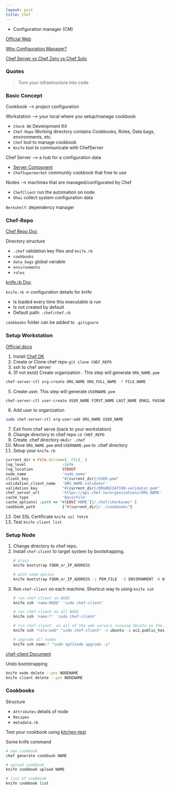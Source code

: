 ```yaml
---
layout: gist
title: Chef
---
```


- Configuration manager (CM)

[Official Web](https://www.chef.io/)

[Why Configuration Manager?](https://www.upguard.com/articles/the-7-configuration-management-tools-you-need-to-know)

[Chef Server vs Chef Zero vs Chef Solo](http://blog.differentpla.net/blog/2014/11/13/which-chef)

### Quotes

> Turn your infrastructure into code

### Basic Concept

Cookbook --> project configuration

Workstation --> your local where you setup/manage cookbook
- `Check DK` Development Kit
- `Chef-Repo` Working directory contains Cookbooks, Roles, Data bags, environments, etc.
- `Chef` tool to manage cookbook
- `Knife` tool to communicate with ChefServer

Chef Server --> a hub for a configuration data
- [Server Component](https://docs.chef.io/server_components.html)
- `ChefSupermarket` community cookbook that free to use

Nodes --> machines that are managed/configurated by Chef
- `ChefClient` run the automation on node
- `Ohai` collect system configuration data

`Berkshelf`: dependency manager


### Chef-Repo

[Chef Repo Doc](https://docs.chef.io/chef_repo.html)

Directory structure
- `.chef` validation key files and `knife.rb`
- `cookbooks`
- `data_bags` global variable
- `environments`
- `roles`

[knife.rb Doc](https://docs.chef.io/config_rb_knife.html)

`knife.rb` -> configuration details for knife
  - Is loaded every time this executable is run
  - Is not created by default
  - Default path: `.chef/chef.rb`

`cookbooks` folder can be added to `.gitignore`


### Setup Workstation

[Official docs](https://docs.chef.io/workstation.html)

1. Install [Chef DK](https://downloads.chef.io/chefdk)
2. Create or Clone chef repo `git clone CHEF_REPO`
3. ssh to chef server
4. (If not exist) Create organization . This step will generate `ORG_NAME.pem`
```sh
chef-server-ctl org-create ORG_NAME ORG_FULL_NAME -f FILE_NAME
```
5. Create user. This step will generate `USERNAME.pem`
```sh
chef-server-ctl user-create USER_NAME FIRST_NAME LAST_NAME EMAIL PASSWORD -f FILE_NAME
```
6. Add user to organization
```sh
sudo chef-server-ctl org-user-add ORG_NAME USER_NAME
```
7. Exit from chef serve (back to your workstation)
8. Change directory to chef repo `cd CHEF_REPO`
9. Create .chef directory `mkdir .chef`
10. Move `ORG_NAME.pem` and `USERNAME.pem` to .chef directory
11. Setup your `knife.rb`
```rb
current_dir = File.dirname(__FILE__)
log_level                :info
log_location             STDOUT
node_name                'node_name'
client_key               "#{current_dir}/USER.pem"
validation_client_name   'ORG_NAME-validator'
validation_key           "#{current_dir}/ORGANIZATION-validator.pem"
chef_server_url          'https://api.chef.io/organizations/ORG_NAME'
cache_type               'BasicFile'
cache_options( :path => "#{ENV['HOME']}/.chef/checksums" )
cookbook_path            ["#{current_dir}/../cookbooks"]
```
12. Get SSL Certificate `knife ssl fetch`
13. Test `knife client list`

### Setup Node

1. Change directory to chef repo.
2. Install `chef-client` to target system by bootstrapping.
    ```sh
    # plain
    knife bootstrap FQDN_or_IP_ADDRESS

    # with some option
    knife bootstrap FQDN_or_IP_ADDRESS -i PEM_FILE  -E ENVIRONMENT -N NOTE -r RECIPE --bootstrap-version VERSION -x USER --sudo
    ```
3. Run `chef-client` on each machine. Shortcut way to using `knife ssh`
    ```sh
    # run chef-client on NODE
    knife ssh 'name:NODE' 'sudo chef-client'

    # run chef-client on all NODE
    knife ssh 'name:*' 'sudo chef-client'

    # run chef-client  on all of the web servers running Ubuntu on the Amazon EC2 platform
    knife ssh "role:web" "sudo chef-client" -x ubuntu -a ec2.public_hostname

    # upgrade all nodes
    knife ssh name:* "sudo aptitude upgrade -y"
    ```

[chef-client Document](https://docs.chef.io/ctl_chef_client.html)

Undo bootstrapping
```sh
knife node delete --yes NODENAME
knife client delete --yes NODENAME
```

### Cookbooks

Structure
- `Attributes` details of node
- `Recipes` 
- `metadata.rb` 

Test your cookbook using [kitchen-test](https://docs.chef.io/kitchen.html)
 
Some knife command 
```sh
# new cookbook
chef generate cookbook NAME

# upload cookbook
knife cookbook upload NAME

# list of cookbook
knife cookbook list
```
